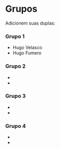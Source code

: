 # Grupos

Adicionem suas duplas:

### Grupo 1
* Hugo Velasco
* Hugo Fumero

### Grupo 2
*
*

### Grupo 3
*
*

### Grupo 4
*
*

